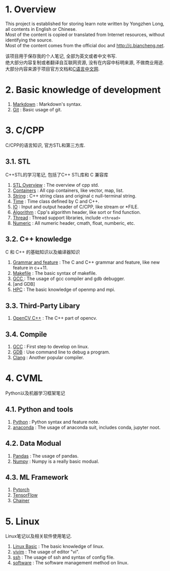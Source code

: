 # 1. Overview

This project is established for storing learn note written by Yongzhen Long, all contents in English or Chinese.   
Most of the content is copied or translated from Internet resources, without identifying the source.  
Most of the content comes from the official doc and http://c.biancheng.net.  

该项目用于保存我的个人笔记, 全部为英文或者中文书写.  
绝大部分内容复制或者翻译自互联网资源, 没有在内容中标明来源, 不做商业用途.  
大部分内容来源于项目官方文档和[C语言中文网](http://c.biancheng.net).  


# 2. Basic knowledge of development

1. [Markdown](markdown.md)  : Markdown's syntax.
2. [Git](gitbasic.md)       : Basic usage of git.

# 3. C/CPP

C/CPP的语言知识, 官方STL和第三方库.

## 3.1. STL

C++STL的学习笔记, 包括了C++ STL库和 C 兼容库

1. [STL Overview](cpp/cppstl/cppstl.md) : The overview of cpp std.
2. [Containers](/cpp/cppstl/containers.md)  : All cpp containers, like vector, map, list.
3. [String](/cpp/cppstl/string.md)  : C++ string class and original c null-terminal string.
4. [Time](/cpp/cppstl/time.md)  : Time class defined by C and C++.
5. [IO](/cpp/cppstl/io.md)  : Input and output header of C/CPP, like stream or *FILE.
6. [Algorithm](cpp/cppstl/algorithm.md) : Cpp's algorithm header, like sort or find function.
7. [Thread](cpp/cppstl/thread.md) : Thread support libraries, include `<thread>`
8. [Numeric](cpp/cppstl/numeric.md) : All numeric header, cmath, float, numberic, etc.


## 3.2. C++ knowledge

C 和 C++ 的基础知识以及编译器知识

1. [Grammar and feature](cpp/note/cpp.md)   : The C and C++ grammar and feature, like new feature in c++11.
2. [Makefile](cpp/note/makefile.md) : The basic syntax of makefile.
3. [GCC ](/cpp/note/gcc.md)   : The usage of gcc compiler and gdb debugger.
4. [and GDB]
5. [HPC](cpp/note/hpc.md)   : The basic knowledge of openmp and mpi.

## 3.3. Third-Party Libary

1. [OpenCV C++](/cpp/library/opencv.md) : The C++ part of opencv.

## 3.4. Compile

1. [GCC](cpp/note/gcc.md)   : First step to develop on linux.
2. [GDB](cpp/note/gdb.md)   : Use command line to debug a program.
3. [Clang](cpp/note/clang.md)   : Another popular compiler.

# 4. CVML

Python以及机器学习框架笔记

## 4.1. Python and tools
1. [Python](cvml/python/python.md)  : Python syntax and feature note.
2. [anaconda](cvml/python/anaconda.md)  : The usage of anaconda suit, includes conda, jupyter noot.

## 4.2. Data Modual

1. [Pandas](/cvml/data/pandas.md)    : The usage of pandas.
2. [Numpy](/cvml/data/numpy.md)  : Numpy is a really basic modual.

## 4.3. ML Framework

1. [Pytorch](cvml/mlframework/pytorch/) 
2. [TensorFlow](cvml/mlframework/tensorflow.md)
3. [Chainer](cvml/mlframework/chainer.md)

# 5. Linux

Linux笔记以及相关软件使用笔记.

1. [Linux Basic](linux/linuxbasic.md)   : The basic knowledge of linux.
2. [vivim](linux/vivim.md)  : The usage of editor "vi".
3. [ssh](linux/ssh.md)  : The usage of ssh and syntax of config file.
4. [software](linux/software.md)    : The software management method on linux.